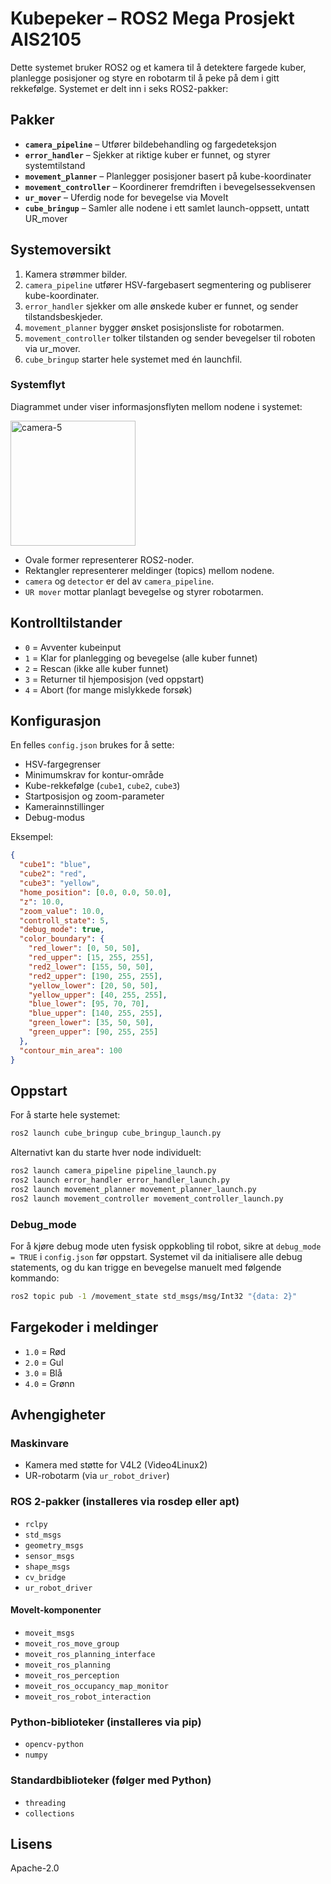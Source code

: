 # Kubepeker – ROS2 Mega Prosjekt AIS2105

Dette systemet bruker ROS2 og et kamera til å detektere fargede kuber, planlegge posisjoner og styre en robotarm til å peke på dem i gitt rekkefølge. Systemet er delt inn i seks ROS2-pakker:

## Pakker

- **`camera_pipeline`** – Utfører bildebehandling og fargedeteksjon
- **`error_handler`** – Sjekker at riktige kuber er funnet, og styrer systemtilstand
- **`movement_planner`** – Planlegger posisjoner basert på kube-koordinater
- **`movement_controller`** – Koordinerer fremdriften i bevegelsessekvensen 
- **`ur_mover`** – Uferdig node for bevegelse via MoveIt 
- **`cube_bringup`** – Samler alle nodene i ett samlet launch-oppsett, untatt UR_mover

## Systemoversikt

1. Kamera strømmer bilder.
2. `camera_pipeline` utfører HSV-fargebasert segmentering og publiserer kube-koordinater.
3. `error_handler` sjekker om alle ønskede kuber er funnet, og sender tilstandsbeskjeder.
4. `movement_planner` bygger ønsket posisjonsliste for robotarmen.
5. `movement_controller` tolker tilstanden og sender bevegelser til roboten via ur_mover.
6. `cube_bringup` starter hele systemet med én launchfil.

### Systemflyt

Diagrammet under viser informasjonsflyten mellom nodene i systemet:

<img src="https://github.com/user-attachments/assets/24aca4b4-0965-4194-8a03-b1cea633aaf0" alt="camera-5" width="200"/>

- Ovale former representerer ROS2-noder.
- Rektangler representerer meldinger (topics) mellom nodene.
- `camera` og `detector` er del av `camera_pipeline`.
- `UR mover` mottar planlagt bevegelse og styrer robotarmen.


## Kontrolltilstander

- `0` = Avventer kubeinput
- `1` = Klar for planlegging og bevegelse (alle kuber funnet)
- `2` = Rescan (ikke alle kuber funnet)
- `3` = Returner til hjemposisjon (ved oppstart)
- `4` = Abort (for mange mislykkede forsøk)

## Konfigurasjon

En felles `config.json` brukes for å sette:
- HSV-fargegrenser
- Minimumskrav for kontur-område
- Kube-rekkefølge (`cube1`, `cube2`, `cube3`)
- Startposisjon og zoom-parameter
- Kamerainnstillinger
- Debug-modus

Eksempel:
```json
{
  "cube1": "blue",
  "cube2": "red",
  "cube3": "yellow",
  "home_position": [0.0, 0.0, 50.0],
  "z": 10.0,
  "zoom_value": 10.0,
  "controll_state": 5,
  "debug_mode": true,
  "color_boundary": {
    "red_lower": [0, 50, 50],
    "red_upper": [15, 255, 255],
    "red2_lower": [155, 50, 50],
    "red2_upper": [190, 255, 255],
    "yellow_lower": [20, 50, 50],
    "yellow_upper": [40, 255, 255],
    "blue_lower": [95, 70, 70],
    "blue_upper": [140, 255, 255],
    "green_lower": [35, 50, 50],
    "green_upper": [90, 255, 255]
  },
  "contour_min_area": 100
}
```

## Oppstart

For å starte hele systemet:

```bash
ros2 launch cube_bringup cube_bringup_launch.py
```

Alternativt kan du starte hver node individuelt:

```bash
ros2 launch camera_pipeline pipeline_launch.py
ros2 launch error_handler error_handler_launch.py
ros2 launch movement_planner movement_planner_launch.py
ros2 launch movement_controller movement_controller_launch.py
```

### Debug_mode

For å kjøre debug mode uten fysisk oppkobling til robot, sikre at `debug_mode = TRUE` i `config.json` før oppstart. Systemet vil da initialisere alle debug statements, og du kan trigge en bevegelse manuelt med følgende kommando:

```bash
ros2 topic pub -1 /movement_state std_msgs/msg/Int32 "{data: 2}"
```

## Fargekoder i meldinger

- `1.0` = Rød
- `2.0` = Gul
- `3.0` = Blå
- `4.0` = Grønn

## Avhengigheter

### Maskinvare
- Kamera med støtte for V4L2 (Video4Linux2)
- UR-robotarm (via `ur_robot_driver`)

### ROS 2-pakker (installeres via rosdep eller apt)
- `rclpy`
- `std_msgs`
- `geometry_msgs`
- `sensor_msgs`
- `shape_msgs`
- `cv_bridge`
- `ur_robot_driver`

#### MoveIt-komponenter
- `moveit_msgs`
- `moveit_ros_move_group`
- `moveit_ros_planning_interface`
- `moveit_ros_planning`
- `moveit_ros_perception`
- `moveit_ros_occupancy_map_monitor`
- `moveit_ros_robot_interaction`

### Python-biblioteker (installeres via pip)
- `opencv-python`
- `numpy`

### Standardbiblioteker (følger med Python)
- `threading`
- `collections`


## Lisens

Apache-2.0
